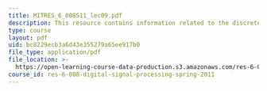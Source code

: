 ```yaml
---
title: MITRES_6_008S11_lec09.pdf
description: This resource contains information related to the discrete fourier transform.
type: course
layout: pdf
uid: bc8229ecb3a6d43e355279a65ee917b0
file_type: application/pdf
file_location: >-
  https://open-learning-course-data-production.s3.amazonaws.com/res-6-008-digital-signal-processing-spring-2011/bc8229ecb3a6d43e355279a65ee917b0_MITRES_6_008S11_lec09.pdf
course_id: res-6-008-digital-signal-processing-spring-2011
---
```


